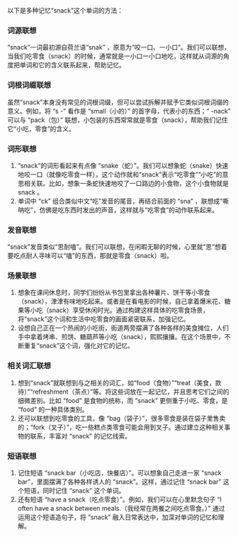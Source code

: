 以下是多种记忆“snack”这个单词的方法：

### 词源联想
“snack”一词最初源自荷兰语“snak” ，原意为“咬一口、一小口”。我们可以联想，当我们吃零食（snack）的时候，通常就是一小口一小口地吃，这样就从词源的角度把单词和它的含义联系起来，帮助记忆。

### 词根词缀联想
虽然“snack”本身没有常见的词根词缀，但可以尝试拆解并赋予它类似词根词缀的意义。例如，将 “s -” 看作是 “small（小的）” 的首字母，代表小的东西；“ -nack” 可以与 “pack（包）” 联想，小包装的东西常常就是零食（snack），帮助我们记住它“小吃，零食”的含义。

### 词形联想
1. “snack”的词形看起来有点像 “snake（蛇）”。我们可以想象蛇（snake）快速地咬一口（就像吃零食一样），这个动作就和“snack”表示“吃零食”“小吃”的意思相关联。比如，想象一条蛇快速地咬了一口路边的小食物，这个小食物就是snack 。
2. 单词中 “ck” 组合类似中文“吃”发音的尾音，再结合前面的 “sna” ，联想成“嘶呐吃”，仿佛是吃东西时发出的声音，这样就与“吃零食”的动作联系起来。

### 发音联想
“snack”发音类似“思耐嗑”。我们可以联想，在闲暇无聊的时候，心里就“思”想着要吃点耐人寻味可以“嗑”的东西，那就是零食（snack）啦。 

### 场景联想
1. 想象在课间休息时，同学们纷纷从书包里拿出各种薯片、饼干等小零食（snack），津津有味地吃起来。或者是在看电影的时候，自己拿着爆米花、糖果等小吃（snack）享受休闲时光。通过构建这样具体的吃零食场景，将“snack”这个词和生活中吃零食的画面紧密联系，加强记忆。
2. 设想自己正在一个热闹的小吃街，街道两旁摆满了各种各样的美食摊位，人们手中拿着烤串、煎饼、糖葫芦等小吃（snack），熙熙攘攘。在这个场景中，不断重复“snack”这个词，强化对它的记忆。

### 相关词汇联想
1. 想到“snack”就联想到与之相关的词汇，如“food（食物）”“treat（美食，款待）”“refreshment（茶点）”等。将这些词放在一起记忆，并且思考它们之间的细微差别。比如 “food” 是食物的统称，而 “snack” 更侧重于小吃、零食，是 “food” 的一种具体类别。
2. 还可以联想到吃零食的工具，像 “bag（袋子）”，很多零食是装在袋子里售卖的；“fork（叉子）”，吃一些糕点类零食可能会用到叉子。通过建立这种相关事物的联系，丰富对 “snack” 的记忆线索。

### 短语联想
1. 记住短语 “snack bar（小吃店，快餐店）”。可以想象自己走进一家 “snack bar”，里面摆满了各种各样诱人的 “snack”。这样，通过记住 “snack bar” 这个短语，同时记住 “snack” 这个单词。
2. 还有短语 “have a snack（吃点零食）”。例如，我们可以在心里默念句子 “I often have a snack between meals.（我经常在两餐之间吃点零食。）” 通过运用这个短语造句子，将 “snack” 融入日常表达中，加深对单词的记忆和理解。 